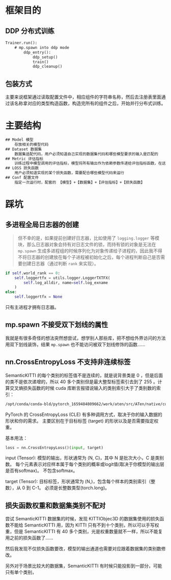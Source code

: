 # 框架目的

## DDP 分布式训练

```txt
Trainer.run():
	# mp.spawn into ddp mode
		ddp_entry():
			ddp_setup()
			train()
			ddp_cleanup()
```

## 包装方式

主要来说框架通过读取配置文件中，相应组件的字符串名称，然后去注册表里面通过该名称拿对应的类型构造函数，构造完所有的组件之后，开始并行分布式训练。

# 主要结构

```txt
## Model 模型
	存放相关的模型代码
## Dataset 数据集
	数据集适配代码，用户必须知道自己实现的数据集代码和哪些模型要求的输入是匹配的
## Metric 评估指标
	训练过程中模型调用的评估指标，模型将所有输出作为依赖参数传递给评估指标函数，在这里负责一些日志的记录，比如 TensorBoard 的可视化图像日志记录
## LOSS 损失函数
	用户必须知道实现的某个损失函数，需要配合哪些模型代码来运行
## Conf 配置文件
	指定一次运行时，配套的 【模型】+【数据集】+【评估指标】+【损失函数】
```

# 踩坑

## 多进程全局日志器的创建
> 但不幸的是，如果提前创建好日志器，比如使用了 `logging.logger` 等模块，那么日志器对象会持有对日志文件的锁，而持有锁的对象是无法在 `mp.spawn` 生成多进程组的时候序列化为对象传递给子进程的，因此我不得不将日志器的创建放在每个子进程被初始化之后，每个进程判断自己是否需要创建日志器（通过判断 `rank` 来实现）。

```python
if self.world_rank == 0:
	self.loggertfx = utils.logger.LoggerTXTFX(
		self.log_alldir, name=self.log_exname
	)
else:
	self.loggertfx = None
```

只有主进程才拥有日志器。

## mp.spawn 不接受双下划线的属性

我就是有很多奇怪的想法突然想尝试，想学别人那些库，把不想给外界访问的方法用双下划线装饰，结果 `mp.spawn` 也不能访问被双下划线修饰的函数……


## nn.CrossEntropyLoss 不支持非连续标签

SemanticKITTI 的每个类别的标签值不是连续的，就是说背景类是 0 ，但是后面的类不是依次递增的，所以 40 多个类别但是最大整型标签索引去到了 255 。计算交叉熵损失函数的时候 cuda 库断言报错说输入的类别索引大于了类别数的索引：
```txt
/opt/conda/conda-bld/pytorch_1659484809662/work/aten/src/ATen/native/cuda/NLLLoss2d.cu:103: nll_loss2d_forward_kernel: block: [1,0,0], thread: [128,0,0] Assertion `t >= 0 && t < n_classes` failed.
```

PyTorch 的 CrossEntropyLoss (CLE)  有多种调用方式，取决于你的输入数据的形状和你的需求。  主要区别在于目标标签 (target) 的形状以及是否需要指定权重。

基本用法：

```python
loss = nn.CrossEntropyLoss()(input, target)
```

input (Tensor):  模型的输出，形状通常为 (N, C)，其中 N 是批次大小，C 是类别数。  每个元素表示对应样本属于每个类别的概率或logit值(取决于你模型的输出层是否有softmax)。 不包含softmax。

target (Tensor):  目标标签，形状通常为 (N,)，包含每个样本的类别索引（整数），从 0 到 C-1。  必须是长整数类型(torch.long)。

## 损失函数权重和数据集类别不配对

尝试 SemanticKITTI 数据集的时候，发现 KITTIObjec3D 的数据集使用的损失函数不能给 SemanticKITTI 用，因为 KITTI 只有不到十个类别，所以可以手写权重，但是 SemanticKITTI 有 40 多个类别，光是权重数量就不一样，所以不能复用之前的损失函数了……

然后我发现不仅损失函数要改，模型的输出通道也需要对应跟着数据集的类别数修改。

另外对于场景比较大的数据集，SemanticKITTI 有时候只能投影到一部分，可能只有单个类别，

